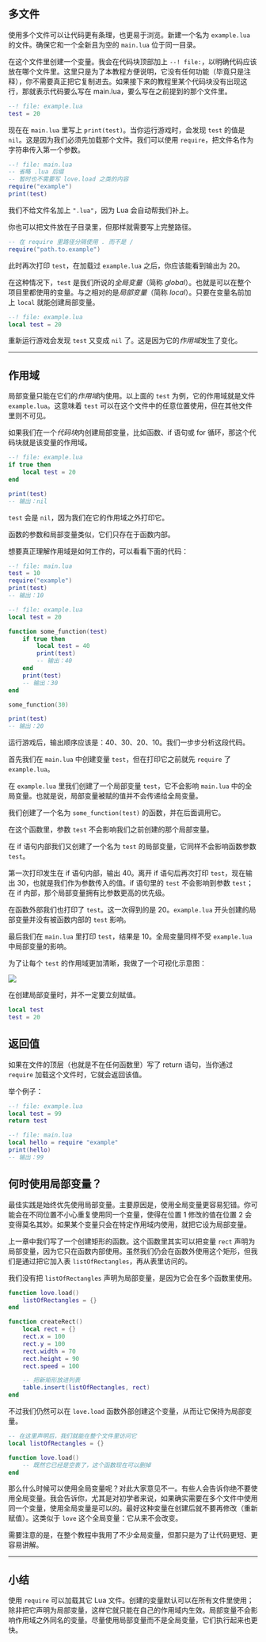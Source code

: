 ## 多文件

使用多个文件可以让代码更有条理，也更易于浏览。新建一个名为 `example.lua` 的文件。确保它和一个全新且为空的 `main.lua` 位于同一目录。

在这个文件里创建一个变量。我会在代码块顶部加上 `--! file:`，以明确代码应该放在哪个文件里。这里只是为了本教程方便说明，它没有任何功能（毕竟只是注释），你不需要真正把它复制进去。如果接下来的教程里某个代码块没有出现这行，那就表示代码要么写在 main.lua，要么写在之前提到的那个文件里。

```lua
--! file: example.lua
test = 20
```

现在在 `main.lua` 里写上 `print(test)`。当你运行游戏时，会发现 `test` 的值是 `nil`。这是因为我们必须先加载那个文件。我们可以使用 `require`，把文件名作为字符串传入第一个参数。

```lua
--! file: main.lua
-- 省略 .lua 后缀
-- 暂时也不需要写 love.load 之类的内容
require("example")
print(test)
```

我们不给文件名加上 `".lua"`，因为 Lua 会自动帮我们补上。

你也可以把文件放在子目录里，但那样就需要写上完整路径。

```lua
-- 在 require 里路径分隔使用 . 而不是 /
require("path.to.example")
```

此时再次打印 `test`，在加载过 `example.lua` 之后，你应该能看到输出为 20。

在这种情况下，`test` 是我们所说的*全局变量*（简称 *global*）。也就是可以在整个项目里都使用的变量。与之相对的是*局部变量*（简称 *local*）。只要在变量名前加上 `local` 就能创建局部变量。

```lua
--! file: example.lua
local test = 20
```

重新运行游戏会发现 `test` 又变成 `nil` 了。这是因为它的*作用域*发生了变化。

---

## 作用域

局部变量只能在它们的*作用域*内使用。以上面的 `test` 为例，它的作用域就是文件 `example.lua`。这意味着 `test` 可以在这个文件中的任意位置使用，但在其他文件里则不可见。

如果我们在一个*代码块*内创建局部变量，比如函数、if 语句或 for 循环，那这个代码块就是该变量的作用域。

```lua
--! file: example.lua
if true then
    local test = 20
end

print(test)
-- 输出：nil
```

`test` 会是 `nil`，因为我们在它的作用域之外打印它。

函数的参数和局部变量类似，它们只存在于函数内部。

想要真正理解作用域是如何工作的，可以看看下面的代码：

```lua
--! file: main.lua
test = 10
require("example")
print(test)
-- 输出：10
```

```lua
--! file: example.lua
local test = 20

function some_function(test)
    if true then
        local test = 40
        print(test)
        -- 输出：40
    end
    print(test)
    -- 输出：30
end

some_function(30)

print(test)
-- 输出：20
```

运行游戏后，输出顺序应该是：40、30、20、10。我们一步步分析这段代码。

首先我们在 `main.lua` 中创建变量 `test`，但在打印它之前就先 `require` 了 `example.lua`。

在 `example.lua` 里我们创建了一个局部变量 `test`，它不会影响 `main.lua` 中的全局变量。也就是说，局部变量被赋的值并不会传递给全局变量。

我们创建了一个名为 `some_function(test)` 的函数，并在后面调用它。

在这个函数里，参数 `test` 不会影响我们之前创建的那个局部变量。

在 if 语句内部我们又创建了一个名为 `test` 的局部变量，它同样不会影响函数参数 `test`。

第一次打印发生在 if 语句内部，输出 40。离开 if 语句后再次打印 `test`，现在输出 30，也就是我们作为参数传入的值。if 语句里的 `test` 不会影响到参数 `test`；在 if 内部，那个局部变量拥有比参数更高的优先级。

在函数外部我们也打印了 `test`。这一次得到的是 20。`example.lua` 开头创建的局部变量并没有被函数内部的 `test` 影响。

最后我们在 `main.lua` 里打印 `test`，结果是 10。全局变量同样不受 `example.lua` 中局部变量的影响。

为了让每个 `test` 的作用域更加清晰，我做了一个可视化示意图：

![](/images/book/9/scope.png)

在创建局部变量时，并不一定要立刻赋值。

```lua
local test
test = 20
```

## 返回值

如果在文件的顶层（也就是不在任何函数里）写了 return 语句，当你通过 `require` 加载这个文件时，它就会返回该值。

举个例子：

```lua
--! file: example.lua
local test = 99
return test
```
```lua
--! file: main.lua
local hello = require "example"
print(hello)
-- 输出：99
```

## 何时使用局部变量？

最佳实践是始终优先使用局部变量。主要原因是，使用全局变量更容易犯错。你可能会在不同位置不小心重复使用同一个变量，使得在位置 1 修改的值在位置 2 会变得莫名其妙。如果某个变量只会在特定作用域内使用，就把它设为局部变量。

上一章中我们写了一个创建矩形的函数。这个函数里其实可以把变量 `rect` 声明为局部变量，因为它只在函数内部使用。虽然我们仍会在函数外使用这个矩形，但我们是通过把它加入表 `listOfRectangles`，再从表里访问的。

我们没有把 `listOfRectangles` 声明为局部变量，是因为它会在多个函数里使用。

```lua
function love.load()
    listOfRectangles = {}
end

function createRect()
    local rect = {}
    rect.x = 100
    rect.y = 100
    rect.width = 70
    rect.height = 90
    rect.speed = 100

    -- 把新矩形放进列表
    table.insert(listOfRectangles, rect)
end
```

不过我们仍然可以在 `love.load` 函数外部创建这个变量，从而让它保持为局部变量。

```lua
-- 在这里声明后，我们就能在整个文件里访问它
local listOfRectangles = {}

function love.load()
    -- 既然它已经是空表了，这个函数现在可以删掉
end
```

那么什么时候可以使用全局变量呢？对此大家意见不一。有些人会告诉你绝不要使用全局变量。我会告诉你，尤其是对初学者来说，如果确实需要在多个文件中使用同一个变量，使用全局变量是可以的。最好这种变量在创建后就不要再修改（重新赋值）。这类似于 `love` 这个全局变量：它从来不会改变。

需要注意的是，在整个教程中我用了不少全局变量，但那只是为了让代码更短、更容易讲解。

---

## 小结

使用 `require` 可以加载其它 Lua 文件。创建的变量默认可以在所有文件里使用；除非把它声明为局部变量，这样它就只能在自己的作用域内生效。局部变量不会影响作用域之外同名的变量。尽量使用局部变量而不是全局变量，它们执行起来也更快。

